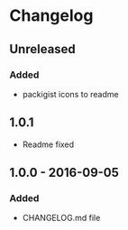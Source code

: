 # Changelog

<!-- There is always Unreleased section on the top. Subsections (Added, Changed, Fixed, Removed) should be added as needed. -->
## Unreleased
### Added
- packigist icons to readme

## 1.0.1
- Readme fixed

## 1.0.0 - 2016-09-05
### Added
- CHANGELOG.md file
